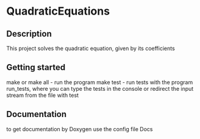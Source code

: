 # QuadraticEquations

## Description
This project solves the quadratic equation, given by its coefficients

## Getting started
make or make all - run the program
make test - run tests with the program run_tests, where you can type the tests in the console or redirect the input stream from the file with test

## Documentation
to get documentation by Doxygen use the config file Docs
